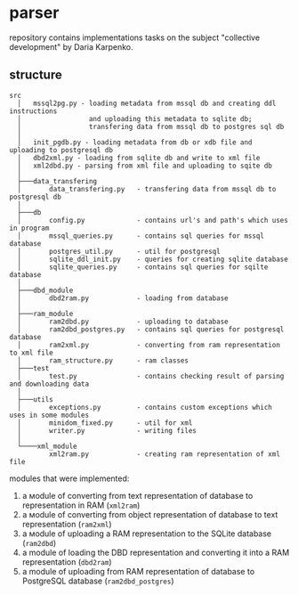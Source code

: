 # parser
repository contains implementations tasks on the subject "collective development" by Daria Karpenko.

## structure

```
src
  │   mssql2pg.py - loading metadata from mssql db and creating ddl instructions 
  │                 and uploading this metadata to sqlite db;
  │                 transfering data from mssql db to postgres sql db 
  │                  
  │   init_pgdb.py - loading metadata from db or xdb file and uploading to postgresql db
  │   dbd2xml.py - loading from sqlite db and write to xml file
  │   xml2dbd.py - parsing from xml file and uploading to sqite db
  │ 
  ├───data_transfering
  │       data_transfering.py   - transfering data from mssql db to postgresql db 
  │ 
  ├───db
  │       config.py             - contains url's and path's which uses in program
  │       mssql_queries.py      - contains sql queries for mssql database
  │       postgres_util.py      - util for postgresql
  │       sqlite_ddl_init.py    - queries for creating sqlite database
  │       sqlite_queries.py     - contains sql queries for sqilte database
  │
  ├───dbd_module
  │       dbd2ram.py            - loading from database
  │
  ├───ram_module
  │       ram2dbd.py            - uploading to database
  │       ram2dbd_postgres.py   - contains sql queries for postgresql database
  │       ram2xml.py            - converting from ram representation to xml file
  │       ram_structure.py      - ram classes
  ├───test
  │       test.py               - contains checking result of parsing and downloading data
  │
  ├───utils
  │       exceptions.py         - contains custom exceptions which uses in some modules
  │       minidom_fixed.py      - util for xml
  │       writer.py             - writing files
  │
  └────xml_module
          xml2ram.py            - creating ram representation of xml file
```
modules that were implemented:
1. a мodule of converting from text representation of database to representation in RAM (`xml2ram`)
2. a мodule of converting from object representation of database to text representation (`ram2xml`)
3. a мodule of uploading a RAM representation to the SQLite database (`ram2dbd`)
4. a module of loading the DBD representation and converting it into a RAM representation (`dbd2ram`)
5. a module of uploading from RAM representation of database to PostgreSQL database (`ram2dbd_postgres`)